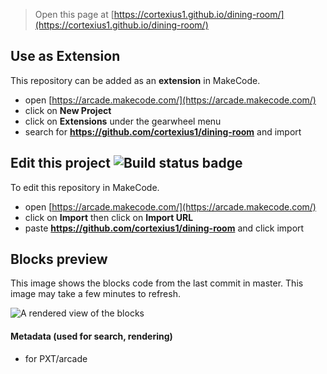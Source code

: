  


> Open this page at [https://cortexius1.github.io/dining-room/](https://cortexius1.github.io/dining-room/)

## Use as Extension

This repository can be added as an **extension** in MakeCode.

* open [https://arcade.makecode.com/](https://arcade.makecode.com/)
* click on **New Project**
* click on **Extensions** under the gearwheel menu
* search for **https://github.com/cortexius1/dining-room** and import

## Edit this project ![Build status badge](https://github.com/cortexius1/dining-room/workflows/MakeCode/badge.svg)

To edit this repository in MakeCode.

* open [https://arcade.makecode.com/](https://arcade.makecode.com/)
* click on **Import** then click on **Import URL**
* paste **https://github.com/cortexius1/dining-room** and click import

## Blocks preview

This image shows the blocks code from the last commit in master.
This image may take a few minutes to refresh.

![A rendered view of the blocks](https://github.com/cortexius1/dining-room/raw/master/.github/makecode/blocks.png)

#### Metadata (used for search, rendering)

* for PXT/arcade
<script src="https://makecode.com/gh-pages-embed.js"></script><script>makeCodeRender("{{ site.makecode.home_url }}", "{{ site.github.owner_name }}/{{ site.github.repository_name }}");</script>
